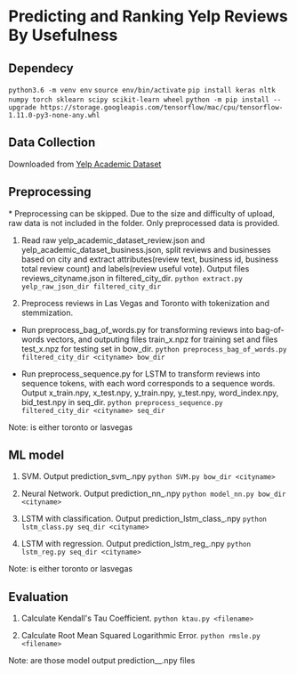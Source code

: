 # Predicting and Ranking Yelp Reviews By Usefulness

## Dependecy
`python3.6 -m venv env`
`source env/bin/activate`
`pip install keras nltk numpy torch sklearn scipy scikit-learn wheel` 
`python -m pip install --upgrade https://storage.googleapis.com/tensorflow/mac/cpu/tensorflow-1.11.0-py3-none-any.whl`

## Data Collection
Downloaded from [Yelp Academic Dataset](https://www.yelp.com/dataset) 

## Preprocessing
\* Preprocessing can be skipped. Due to the size and difficulty of upload, raw data is not included in the folder. Only preprocessed data is provided.
1. 	Read raw yelp_academic_dataset_review.json and yelp_academic_dataset_business.json, split reviews and businesses based on city and extract attributes(review text, business id, business total review count) and labels(review useful vote). Output files reviews_cityname.json in filtered_city_dir. 
	`python extract.py yelp_raw_json_dir filtered_city_dir`

2. 	Preprocess reviews in Las Vegas and Toronto with tokenization and stemmization. 
 - Run preprocess_bag_of_words.py for transforming reviews into bag-of-words vectors, and outputing files train_x.npz for training set and files test_x.npz for testing set in bow_dir. 
 	`python preprocess_bag_of_words.py filtered_city_dir <cityname> bow_dir`

 - Run preprocess_sequence.py for LSTM to transform reviews into sequence tokens, with each word corresponds to a sequence words. Output x_train.npy, x_test.npy, y_train.npy, y_test.npy, word_index.npy, bid_test.npy in seq_dir. 
	`python preprocess_sequence.py filtered_city_dir <cityname> seq_dir`
	
Note: <cityname> is either toronto or lasvegas

## ML model
1.	SVM. Output prediction_svm_<cityname>.npy
 	`python SVM.py bow_dir <cityname>`

2.	Neural Network. Output prediction_nn_<cityname>.npy
 	`python model_nn.py bow_dir <cityname>`

3.	LSTM with classification. Output prediction_lstm_class_<cityname>.npy
 	`python lstm_class.py seq_dir <cityname>`

4.	LSTM with regression. Output prediction_lstm_reg_<cityname>.npy
 	`python lstm_reg.py seq_dir <cityname>`
	
Note: <cityname> is either toronto or lasvegas
	
## Evaluation
1. 	Calculate Kendall's Tau Coefficient. 
	`python ktau.py <filename>`

2.	Calculate Root Mean Squared Logarithmic Error. 
	`python rmsle.py <filename>`
	
Note: <filename> are those model output prediction_<model>_<cityname>.npy files
